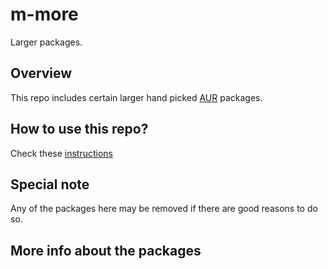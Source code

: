 # m-more

Larger packages.

## Overview
This repo includes certain larger hand picked [AUR](https://aur.archlinux.org/packages) packages.

## How to use this repo?
Check these [instructions](../../../antergos-common-repo-info/blob/master/README.md)

## Special note
Any of the packages here may be removed if there are good reasons to do so.

## More info about the packages
